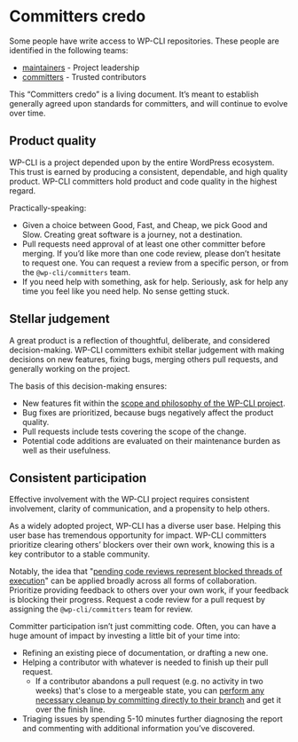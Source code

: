 # Committers credo

Some people have write access to WP-CLI repositories. These people are identified in the following teams:

* [maintainers](https://github.com/orgs/wp-cli/teams/maintainers) - Project leadership
* [committers](https://github.com/orgs/wp-cli/teams/committers) - Trusted contributors

This “Committers credo” is a living document. It’s meant to establish generally agreed upon standards for committers, and will continue to evolve over time.

## Product quality

WP-CLI is a project depended upon by the entire WordPress ecosystem. This trust is earned by producing a consistent, dependable, and high quality product. WP-CLI committers hold product and code quality in the highest regard.

Practically-speaking:

* Given a choice between Good, Fast, and Cheap, we pick Good and Slow. Creating great software is a journey, not a destination.
* Pull requests need approval of at least one other committer before merging. If you’d like more than one code review, please don’t hesitate to request one. You can request a review from a specific person, or from the `@wp-cli/committers` team.
* If you need help with something, ask for help. Seriously, ask for help any time you feel like you need help. No sense getting stuck.

## Stellar judgement

A great product is a reflection of thoughtful, deliberate, and considered decision-making. WP-CLI committers exhibit stellar judgement with making decisions on new features, fixing bugs, merging others pull requests, and generally working on the project.

The basis of this decision-making ensures:

* New features fit within the [scope and philosophy of the WP-CLI project](https://make.wordpress.org/cli/handbook/philosophy/).
* Bug fixes are prioritized, because bugs negatively affect the product quality.
* Pull requests include tests covering the scope of the change.
* Potential code additions are evaluated on their maintenance burden as well as their usefulness.

## Consistent participation

Effective involvement with the WP-CLI project requires consistent involvement, clarity of communication, and a propensity to help others.

As a widely adopted project, WP-CLI has a diverse user base. Helping this user base has tremendous opportunity for impact. WP-CLI committers prioritize clearing others’ blockers over their own work, knowing this is a key contributor to a stable community.

Notably, the idea that "[pending code reviews represent blocked threads of execution](http://glen.nu/ramblings/oncodereview.php)" can be applied broadly across all forms of collaboration. Prioritize providing feedback to others over your own work, if your feedback is blocking their progress. Request a code review for a pull request by assigning the `@wp-cli/committers` team for review.

Committer participation isn’t just committing code. Often, you can have a huge amount of impact by investing a little bit of your time into:

* Refining an existing piece of documentation, or drafting a new one.
* Helping a contributor with whatever is needed to finish up their pull request.
    * If a contributor abandons a pull request (e.g. no activity in two weeks) that's close to a mergeable state, you can [perform any necessary cleanup by committing directly to their branch](https://help.github.com/articles/committing-changes-to-a-pull-request-branch-created-from-a-fork/) and get it over the finish line.
* Triaging issues by spending 5-10 minutes further diagnosing the report and commenting with additional information you’ve discovered.
